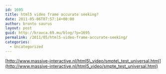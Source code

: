 ```yaml
---
id: 1695
title: html5 video frame accurate seeking?
date: 2011-05-06T07:57:14+00:00
author: bronto saurus
layout: post
guid: http://kravca.69.mu/blog/?p=1695
permalink: /2011/05/html5-video-frame-accurate-seeking/
categories:
  - Uncategorized
---
```

[http://www.massive-interactive.nl/html5\_video/smpte\_test_universal.html](http://www.massive-interactive.nl/html5_video/smpte_test_universal.html)